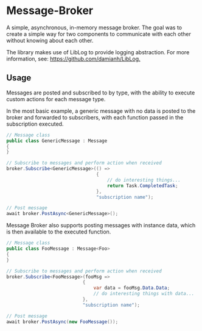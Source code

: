 # Message-Broker

A simple, asynchronous, in-memory message broker. The goal was to create a simple way for two components to communicate
with each other without knowing about each other.

The library makes use of LibLog to provide logging abstraction. For more information, see: <https://github.com/damianh/LibLog.>

## Usage

Messages are posted and subscribed to by type, with the ability to execute custom actions for each message type.

In the most basic example, a generic message with no data is posted to the broker and forwarded to subscribers, with
each function passed in the subscription executed.

```c#
// Message class
public class GenericMessage : Message
{
}

// Subscribe to messages and perform action when received
broker.Subscribe<GenericMessage>(() =>
                                 {
                                     // do interesting things...
                                     return Task.CompletedTask;
                                 },
                                 "subscription name");

// Post message
await broker.PostAsync<GenericMessage>();
```

Message Broker also supports posting messages with instance data, which is then available to the executed function.

```c#
// Message class
public class FooMessage : Message<Foo>
{
}

// Subscribe to messages and perform action when received
broker.Subscribe<FooMessage>(fooMsg =>
                            {
                                var data = fooMsg.Data.Data;
                                // do interesting things with data...
                            },
                            "subscription name");

// Post message
await broker.PostAsync(new FooMessage());
```
